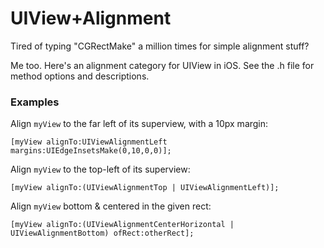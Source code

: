 UIView+Alignment
========

Tired of typing "CGRectMake" a million times for simple alignment stuff?

Me too. Here's an alignment category for UIView in iOS. See the .h file for method options and descriptions.

### Examples

Align `myView` to the far left of its superview, with a 10px margin:

```objc
[myView alignTo:UIViewAlignmentLeft margins:UIEdgeInsetsMake(0,10,0,0)];
```

Align `myView` to the top-left of its superview:

```objc
[myView alignTo:(UIViewAlignmentTop | UIViewAlignmentLeft)];
```

Align `myView` bottom & centered in the given rect:

```objc
[myView alignTo:(UIViewAlignmentCenterHorizontal | UIViewAlignmentBottom) ofRect:otherRect];
```